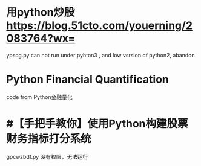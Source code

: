 # 用python炒股 https://blog.51cto.com/youerning/2083764?wx=
ypscg.py can not run under pyhton3 , and low vsrsion of python2, abandon

# Python Financial Quantification
code from Python金融量化  

# #【手把手教你】使用Python构建股票财务指标打分系统
gpcwzbdf.py 没有权限，无法运行